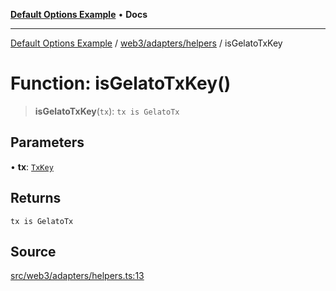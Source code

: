 [**Default Options Example**](../../../../README.md) • **Docs**

***

[Default Options Example](../../../../modules.md) / [web3/adapters/helpers](../README.md) / isGelatoTxKey

# Function: isGelatoTxKey()

> **isGelatoTxKey**(`tx`): `tx is GelatoTx`

## Parameters

• **tx**: [`TxKey`](../../types/type-aliases/TxKey.md)

## Returns

`tx is GelatoTx`

## Source

[src/web3/adapters/helpers.ts:13](https://github.com/bgd-labs/fe-shared/blob/022d31eeb7e61eeffe2ddf65992458f822122ffc/src/web3/adapters/helpers.ts#L13)
